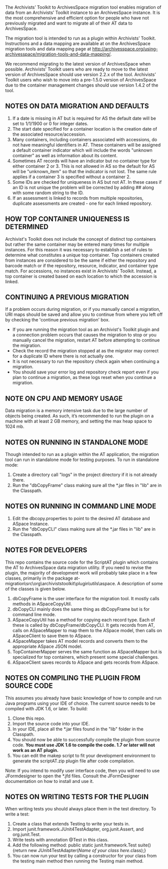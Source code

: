 The Archivists’ Toolkit to ArchivesSpace migration tool enables migration of data from an Archivists’ Toolkit instance to an ArchivesSpace instance. It is the most comprehensive and efficient option for people who have not previously migrated and want to migrate all of their AT data to ArchivesSpace.

The migration tool is intended to run as a plugin within Archivists’ Toolkit. Instructions and a data mapping are available at on the ArchivesSpace migration tools and data mapping page at http://archivesspace.org/using-archivesspace/migration-tools-and-data-mapping/.

We recommend migrating to the latest version of ArchivesSpace when possible. Archivists’ Toolkit users who are ready to move to the latest version of ArchivesSpace should use version 2.2.x of the tool. Archivists’ Toolkit users who wish to move into a pre-1.5.0 version of ArchivesSpace due to the container management changes should use version 1.4.2 of the tool. 

## NOTES ON DATA MIGRATION AND DEFAULTS
1.	If a date is missing in AT but is required for AS the default date will be set to 1/1/1900 or 0 for integer dates.
2.	The start date specified for a container location is the creation date of the associated resource/accession.
3.	Many containers, including containers associated with accessions, do not have meaningful identifiers in AT. These containers will be assigned a default container indicator which will include the words "unknown container" as well as information about its content.
4.	Sometimes AT records will have an indicator but no container type for either container 2 or 3. This is not allowed in AS so the default for AS will be "unknown_item" so that the indicator is not lost. The same rule applies if a container 3 is specified without a container 2.
5.	Some IDs are checked for uniqueness in AS but not AT. In these cases if an ID is not unique the problem will be corrected by adding ## along with some random string to the ID.
6.	If an assessment is linked to records from multiple repositories, duplicate assessments are created - one for each linked repository.

## HOW TOP CONTAINER UNIQUENESS IS DETERMINED
Archivist's Toolkit does not include the concept of distinct top containers but rather the same container may be entered many times for multiple instances. For this reason it was necessary to establish a set of rules to determine what constitutes a unique top container. Top containers created from instances are considered to be the same if either the repository and barcode match or if the repository, resource, indicator, and container type match. For accessions, no instances exist in Archivists’ Toolkit. Instead, a top container is created based on each location to which the accession is linked.

## CONTINUING A PREVIOUS MIGRATION
If a problem occurs during migration, or if you manually cancel a migration, URI maps should be saved and allow you to continue from where you left off by checking the 'continue previous migration' box.
* If you are running the migration tool as an Archivist's Toolkit plugin and a connection problem occurs that causes the migration to stop or you manually cancel the migration, restart AT before attempting to continue the migration.
* Check the record the migration stopped at as the migrator may correct for a duplicate ID where there is not actually one.
* It is not necessary to run the repository check again when continuing a migration.
* You should save your error log and repository check report even if you plan to continue a migration, as these logs reset when you continue a migration.

## NOTE ON CPU AND MEMORY USAGE
Data migration is a memory intensive task due to the large number of objects being created. As such, it’s recommended to run the plugin on a machine with at least 2 GB memory, and setting the max heap space to 1024 mb.

## NOTES ON RUNNING IN STANDALONE MODE
Though intended to run as a plugin within the AT application, the migration tool can run in standalone mode for testing purposes. To run in standalone mode:
1.	Create a directory call "logs" in the project directory if it is not already there.
2.	Run the "dbCopyFrame" class making sure all the *.jar files in "lib" are in the Classpath.

## NOTES ON RUNNING IN COMMAND LINE MODE
1.	Edit the dbcopy.properties to point to the desired AT database and ASpace Instance.
2.	Run the "dbCopyCLI" class making sure all the *.jar files in "lib" are in the Classpath.

## NOTES FOR DEVELOPERS
This repo contains the source code for the ScriptAT plugin which contains the AT to ArchivesSpace data migration utility. If you need to revise the plugin, the majority of development work will probably take place in a few classes, primarily in the package at-migration\src\org\archiviststoolkit\plugin\utils\aspace. A description of some of the classes is given below.
1.	dbCopyFrame is the user interface for the migration tool. It mostly calls methods in ASpaceCopyUtil.
2.	dbCopyCLI mainly does the same thing as dbCopyFrame but is for command line mode.
3.	ASpaceCopyUtil has a method for copying each record type. Each of these is called by dbCopyFrame/dbCopyCLI. It gets records from AT, calls on ASpaceMapper to map them to the ASpace model, then calls on ASpaceClient to save them to ASpace.
4.	ASpaceMapper takes AT model records and converts them to the appropriate ASpace JSON model.
5.	TopContainerMapper serves the same function as ASpaceMapper but is specialized for top containers, which present some special challenges.
6.	ASpaceClient saves records to ASpace and gets records from ASpace.

## NOTES ON COMPILING THE PLUGIN FROM SOURCE CODE
This assumes you already have basic knowledge of how to compile and run Java programs using your IDE of choice. The current source needs to be compiled with JDK 1.6, or later. To build:

1. Clone this repo.
2. Import the source code into your IDE.
3. In your IDE, place all the \*.jar files found in the "lib" folder in the Classpath.
4. You should now be able to successfully compile the plugin from source code. **You must use JDK 1.6 to compile the code. 1.7 or later will not work as an AT plugin.**
5. You can edit the makep script to fit your development environment to generate the scriptAT.zip plugin file after code compilation.

Note: If you intend to modify user interface code, then you will need to use JFormdesigner to open the \*.jfd files. Consult the JFormDesigner documentation on how to install and use it.

## NOTES ON WRITING TESTS FOR THE PLUGIN
When writing tests you should always place them in the test directory. To write a test:
1.	Create a class that extends Testing to write your tests in.
2.	Import junit.framework.JUnit4TestAdapter, org.junit.Assert, and org.junit.Test.
3.	Write tests with annotation @Test in this class.
4.	Add the following method: public static junit.framework.Test suite() {return new JUnit4TestAdapter(*Name of your class here*.class);}
5.	You can now run your test by calling a constructor for your class from the testing main method then running the Testing main method.
